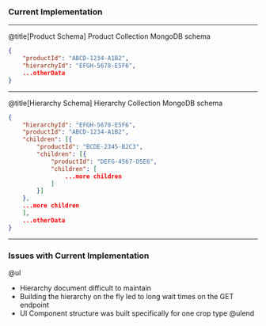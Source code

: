 ### Current Implementation
---
@title[Product Schema]
Product Collection MongoDB schema

```json
{
    "productId": "ABCD-1234-A1B2",
    "hierarchyId": "EFGH-5678-E5F6",
    ...otherData
}
```
---
@title[Hierarchy Schema]
Hierarchy Collection MongoDB schema
```json
{
    "hierarchyId": "EFGH-5678-E5F6",
    "productId": "ABCD-1234-A1B2",
    "children": [{
        "productId": "BCDE-2345-B2C3",
        "children": [{
            "productId": "DEFG-4567-D5E6",
            "children": [
                ...more children
            ]
        }]
    },
    ...more children
    ],
    ...otherData
}
```
---
### Issues with Current Implementation
@ul
- Hierarchy document difficult to maintain
- Building the hierarchy on the fly led to long wait times on the GET endpoint
- UI Component structure was built specifically for one crop type
@ulend

